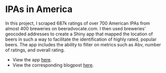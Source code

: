# IPAs in America

In this project, I scraped 687k ratings of over 700 American IPAs from almost 400 breweries on beeradvocate.com.  I then used breweries’ geocoded addresses to create a Shiny app that mapped the location of beers in such a way to facilitate the identification of highly rated, popular beers.  The app includes the ability to filter on metrics such as Abv, number of ratings, and overall rating.  

* View the app [here](https://kevindcannon.shinyapps.io/beer_ratings/).
* View the corresponding blogpost [here]().

